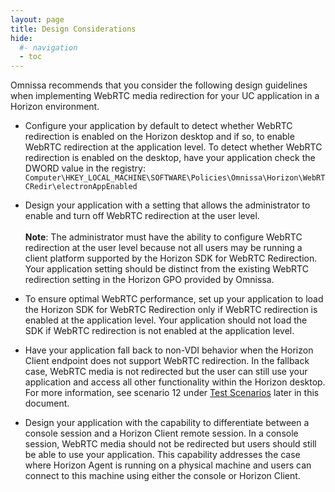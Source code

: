 ```yaml
---
layout: page
title: Design Considerations
hide:
  #- navigation
  - toc
---
```


Omnissa recommends that you consider the following design guidelines when implementing WebRTC media redirection for your UC application in a Horizon environment.

- Configure your application by default to detect whether WebRTC redirection is enabled on the Horizon desktop and if so, to enable WebRTC redirection at the application level. To detect whether WebRTC redirection is enabled on the desktop, have your application check the DWORD value in the registry: 
  `Computer\HKEY_LOCAL_MACHINE\SOFTWARE\Policies\Omnissa\Horizon\WebRTCRedir\electronAppEnabled`

- Design your application with a setting that allows the administrator to enable and turn off WebRTC redirection at the user level.<br><br>
**Note**: The administrator must have the ability to configure WebRTC redirection at the user level because not all users may be running a client platform supported by the Horizon SDK for WebRTC Redirection. Your application setting should be distinct from the existing WebRTC redirection setting in the Horizon GPO provided by Omnissa.

- To ensure optimal WebRTC performance, set up your application to load the Horizon SDK for WebRTC Redirection only if WebRTC redirection is enabled at the application level. Your application should not load the SDK if WebRTC redirection is not enabled at the application level.

- Have your application fall back to non-VDI behavior when the Horizon Client endpoint does not support WebRTC redirection. In the fallback case, WebRTC media is not redirected but the user can still use your application and access all other functionality within the Horizon desktop. For more information, see scenario 12 under [Test Scenarios](test-scenarios.md) later in this document.

- Design your application with the capability to differentiate between a console session and a Horizon Client remote session. In a console session, WebRTC media should not be redirected but users should still be able to use your application. This capability addresses the case where Horizon Agent is running on a physical machine and users can connect to this machine using either the console or Horizon Client.

